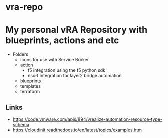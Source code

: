 # vra-repo

# My personal vRA Repository with blueprints, actions and etc

* Folders
	* Icons for use with Service Broker
	* action
		* f5 integration using the f5 python sdk
		* nsx-t integration for layer2 bridge automation
	* blueprints
	* templates
	* terraform

## Links 

*  https://code.vmware.com/apis/894/vrealize-automation-resource-type-schema
*  https://cloudinit.readthedocs.io/en/latest/topics/examples.htm

